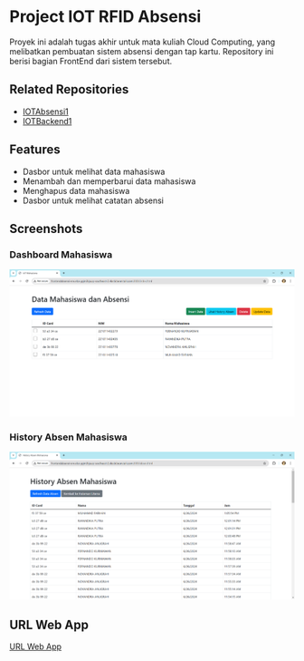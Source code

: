 # Project IOT RFID Absensi

Proyek ini adalah tugas akhir untuk mata kuliah Cloud Computing, yang melibatkan pembuatan sistem absensi dengan tap kartu. Repository ini berisi bagian FrontEnd dari sistem tersebut.

## Related Repositories

- [IOTAbsensi1](https://github.com/raffiMRG/IOTAbsensi1)
- [IOTBackend1](https://github.com/raffiMRG/IOTBackend1)

## Features

- Dasbor untuk melihat data mahasiswa
- Menambah dan memperbarui data mahasiswa
- Menghapus data mahasiswa
- Dasbor untuk melihat catatan absensi

## Screenshots

### Dashboard Mahasiswa

![Dashboard Mahasiswa](screenshots/Screenshot%202024-06-27%20130747.png)

### History Absen Mahasiswa

![History Absen Mahasiswa](screenshots/Screenshot%202024-06-27%20130756.png)

## URL Web App

[URL Web App](http://frontendabsensi-env.eba-ypjm3kja.ap-southeast-2.elasticbeanstalk.com:3000/)
